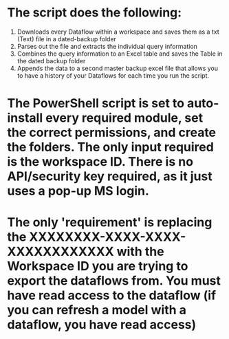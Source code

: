 # The script does the following:

1. Downloads every Dataflow within a workspace and saves them as a txt (Text) file in a dated-backup folder
2. Parses out the file and extracts the individual query information
3. Combines the query information to an Excel table and saves the Table in the dated backup folder
4. Appends the data to a second master backup excel file that allows you to have a history of your Dataflows for each time you run the script.

# The PowerShell script is set to auto-install every required module, set the correct permissions, and create the folders. The only input required is the workspace ID. There is no API/security key required, as it just uses a pop-up MS login.

# The only 'requirement' is replacing the XXXXXXXX-XXXX-XXXX-XXXXXXXXXXXX with the Workspace ID you are trying to export the dataflows from. You must have read access to the dataflow (if you can refresh a model with a dataflow, you have read access)
